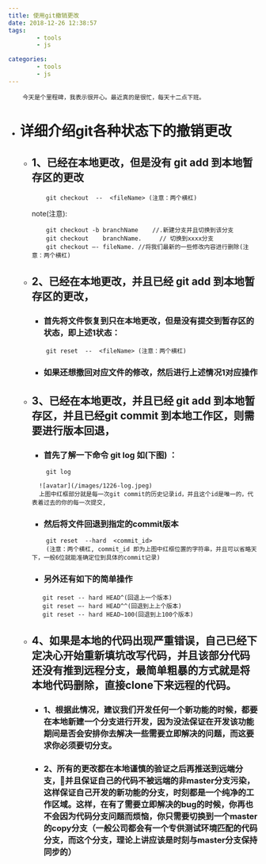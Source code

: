 ```yaml
---
title: 使用git撤销更改
date: 2018-12-26 12:38:57
tags: 
        - tools
        - js 

categories: 
        - tools
        - js
---
```

````
    今天是个里程碑，我表示很开心。最近真的是很忙，每天十二点下班。
````
* # 详细介绍git各种状态下的撤销更改
    + ## 1、已经在本地更改，但是没有 git add 到本地暂存区的更改
        ````
            git checkout  --  <fileName> (注意：两个横杠)
        ````
        note(注意):
        ````
            git checkout -b branchName    //.新建分支并且切换到该分支
            git checkout    branchName.     // 切换到xxxx分支
            git checkout —- fileName. //将我们最新的一些修改内容进行删除(注意：两个横杠)
        ````
    + ## 2、已经在本地更改，并且已经 git add 到本地暂存区的更改，
        - ### 首先将文件恢复到只在本地更改，但是没有提交到暂存区的状态，即上述1状态：
        ````
            git reset  --  <fileName> (注意：两个横杠)
        ````
        - ### 如果还想撤回对应文件的修改，然后进行上述情况1对应操作

    + ## 3、已经在本地更改，并且已经 git add 到本地暂存区，并且已经git commit 到本地工作区，则需要进行版本回退，
        - ### 首先了解一下命令  git log 如(下图) ：
        
        ````
            git log 
        ````
            ![avatar](/images/1226-log.jpeg)
            上图中红框部分就是每一次git commit的历史记录id，并且这个id是唯一的，代表着过去的你的每一次提交,
        - ### 然后将文件回退到指定的commit版本

        ````
            git reset  --hard  <commit_id> 
            (注意：两个横杠, commit_id 即为上图中红框位置的字符串，并且可以省略天下，一般6位就能准确定位到具体的commit记录)
        ````
        - ### 另外还有如下的简单操作
         ````
            git reset -- hard HEAD^(回退上一个版本)
            git reset —- hard HEAD^^(回退到上上个版本)
            git reset -- hard HEAD~100(回退到上100个版本)
        ````
    + ## 4、如果是本地的代码出现严重错误，自己已经下定决心开始重新填坑改写代码，并且该部分代码还没有推到远程分支，最简单粗暴的方式就是将本地代码删除，直接clone下来远程的代码。
        - ###  1、根据此情况，建议我们开发任何一个新功能的时候，都要在本地新建一个分支进行开发，因为没法保证在开发该功能期间是否会安排你去解决一些需要立即解决的问题，而这要求你必须要切分支。

        - ###  2、所有的更改都在本地谨慎的验证之后再推送到远端分支，并且保证自己的代码不被远端的非master分支污染，这样保证自己开发的新功能的分支，时刻都是一个纯净的工作区域。这样，在有了需要立即解决的bug的时候，你再也不会因为代码分支问题而烦恼，你只需要切换到一个master的copy分支（一般公司都会有一个专供测试环境匹配的代码分支，而这个分支，理论上讲应该是时刻与master分支保持同步的）



